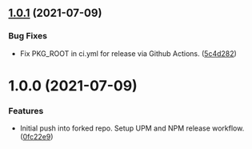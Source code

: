 ## [1.0.1](https://github.com/adrenak/http/compare/v1.0.0...v1.0.1) (2021-07-09)


### Bug Fixes

* Fix PKG_ROOT in ci.yml for release via Github Actions. ([5c4d282](https://github.com/adrenak/http/commit/5c4d282d7c0dae40d21d7f8f7211294aa1ae1756))

# 1.0.0 (2021-07-09)


### Features

* Initial push into forked repo. Setup UPM and NPM release workflow. ([0fc22e9](https://github.com/adrenak/http/commit/0fc22e963d261f1dd2feba5899cedb368fc19224))
